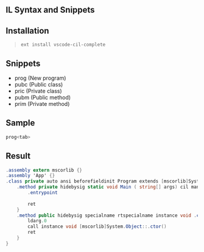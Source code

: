 ## IL Syntax and Snippets

## Installation

> `ext install vscode-cil-complete`

## Snippets

- prog (New program)
- pubc (Public class)
- pric (Private class)
- pubm (Public method)
- prim (Private method)

## Sample

```javascript
prog<tab>
```

## Result

```csharp
.assembly extern mscorlib {}
.assembly 'App' {}
.class private auto ansi beforefieldinit Program extends [mscorlib]System.Object {
    .method private hidebysig static void Main ( string[] args) cil managed {
        .entrypoint
        
        ret
    }
    .method public hidebysig specialname rtspecialname instance void .ctor () cil managed {
        ldarg.0
        call instance void [mscorlib]System.Object::.ctor()
        ret
    }
} 
```